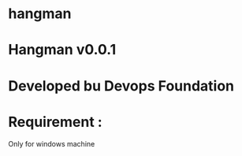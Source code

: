 # hangman
# Hangman   v0.0.1
# Developed bu Devops Foundation

# Requirement :
Only for windows machine
